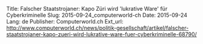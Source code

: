 Title: Falscher Staatstrojaner: Kapo Züri wird 'lukrative Ware' für Cyberkriminelle
Slug: 2015-09-24_computerworld-ch
Date: 2015-09-24
Lang: de
Publisher: Computerworld.ch
Ext_url: http://www.computerworld.ch/news/politik-gesellschaft/artikel/falscher-staatstrojaner-kapo-zueri-wird-lukrative-ware-fuer-cyberkriminelle-68790/
